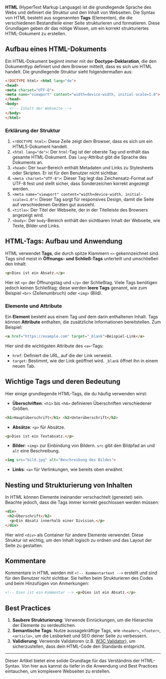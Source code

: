 **HTML** (HyperText Markup Language) ist die grundlegende Sprache des Webs und definiert die Struktur und den Inhalt von Webseiten. Die Syntax von HTML besteht aus sogenannten **Tags** (Elementen), die die verschiedenen Bestandteile einer Seite strukturieren und formatieren. Diese Grundlagen geben dir das nötige Wissen, um ein korrekt strukturiertes HTML-Dokument zu erstellen.

## Aufbau eines HTML-Dokuments

Ein HTML-Dokument beginnt immer mit der **Doctype-Deklaration**, die den Dokumenttyp definiert und dem Browser mitteilt, dass es sich um HTML handelt. Die grundlegende Struktur sieht folgendermaßen aus:

```html
<!DOCTYPE html> <html lang="de">
<head>
<meta charset="UTF-8">
<meta name="viewport" content="width=device-width, initial-scale=1.0">     <title>Meine Webseite</title>
</head>
<body>
  <!-- Inhalt der Webseite -->
</body>
</html>
```

### Erklärung der Struktur

1. `<!DOCTYPE html>`: Diese Zeile zeigt dem Browser, dass es sich um ein HTML5-Dokument handelt.
2. `<html lang="de">`: Der `html`-Tag ist der oberste Tag und enthält das gesamte HTML-Dokument. Das `lang`-Attribut gibt die Sprache des Dokuments an.
3. `<head>`: Der `head`-Bereich enthält Metadaten und Links zu Stylesheets oder Skripten. Er ist für den Benutzer nicht sichtbar.
4. `<meta charset="UTF-8">`: Dieser Tag legt das Zeichensatz-Format auf UTF-8 fest und stellt sicher, dass Sonderzeichen korrekt angezeigt werden.
5. `<meta name="viewport" content="width=device-width, initial-scale=1.0">`: Dieser Tag sorgt für responsives Design, damit die Seite auf verschiedenen Geräten gut aussieht.
6. `<title>`: Der Titel der Webseite, der in der Titelleiste des Browsers angezeigt wird.
7. `<body>`: Der `body`-Bereich enthält den sichtbaren Inhalt der Webseite, wie Texte, Bilder und Links.

## HTML-Tags: Aufbau und Anwendung

HTML verwendet **Tags**, die durch spitze Klammern `<>` gekennzeichnet sind. Tags sind meist in **Öffnungs- und Schließ-Tags** unterteilt und umschließen den Inhalt:
```html
<p>Dies ist ein Absatz.</p>
```

Hier ist `<p>` der Öffnungstag und `</p>` der Schließtag. Viele Tags benötigen jedoch keinen Schließtag; diese werden **leere Tags** genannt, wie zum Beispiel `<br>` (Zeilenumbruch) oder `<img>` (Bild).

### Elemente und Attribute

Ein **Element** besteht aus einem Tag und dem darin enthaltenen Inhalt. Tags können **Attribute** enthalten, die zusätzliche Informationen bereitstellen. Zum Beispiel:

```html
<a href="https://example.com" target="_blank">Beispiel-Link</a>
```

Hier sind die wichtigsten Attribute des `<a>`-Tags:

- `href`: Definiert die URL, auf die der Link verweist.
- `target`: Bestimmt, wie der Link geöffnet wird. `_blank` öffnet ihn in einem neuen Tab.

## Wichtige Tags und deren Bedeutung

Hier einige grundlegende HTML-Tags, die du häufig verwenden wirst:

- **Überschriften**: `<h1>` bis `<h6>` definieren Überschriften verschiedener Größen.
```html
<h1>Hauptüberschrift</h1> <h2>Unterüberschrift</h2>
```
- **Absätze**: `<p>` für Absätze.
```html
<p>Dies ist ein Textabsatz.</p>
```
- **Bilder**: `<img>` zur Einbindung von Bildern. `src` gibt den Bildpfad an und `alt` eine Beschreibung.
```html
<img src="bild.jpg" alt="Beschreibung des Bildes">
```
- **Links**: `<a>` für Verlinkungen, wie bereits oben erwähnt.
## Nesting und Strukturierung von Inhalten

In HTML können Elemente ineinander verschachtelt (genestet) sein. Beachte jedoch, dass die Tags immer korrekt geschlossen werden müssen:
```html
<div>
 <h2>Überschrift</h2>
  <p>Ein Absatz innerhalb einer Division.</p>
</div>
```
Hier wird `<div>` als Container für andere Elemente verwendet. Diese Struktur ist wichtig, um den Inhalt logisch zu ordnen und das Layout der Seite zu gestalten.

## Kommentare

Kommentare in HTML werden mit `<!-- Kommentartext -->` erstellt und sind für den Benutzer nicht sichtbar. Sie helfen beim Strukturieren des Codes und beim Hinzufügen von Anmerkungen:
```html
<!-- Dies ist ein Kommentar --> <p>Dies ist ein Absatz.</p>
```
## Best Practices
1. **Saubere Strukturierung**: Verwende Einrückungen, um die Hierarchie der Elemente zu verdeutlichen.
2. **Semantische Tags**: Nutze aussagekräftige Tags, wie `<header>`, `<footer>`, `<article>`, um die Lesbarkeit und SEO deiner Seite zu verbessern.
3. **Validierung**: Verwende Validatoren (z.B. [W3C Validator](https://validator.w3.org/)), um sicherzustellen, dass dein HTML-Code den Standards entspricht.

---

Dieser Artikel bietet eine solide Grundlage für das Verständnis der HTML-Syntax. Von hier aus kannst du tiefer in die Anwendung und Best Practices eintauchen, um komplexere Webseiten zu erstellen.